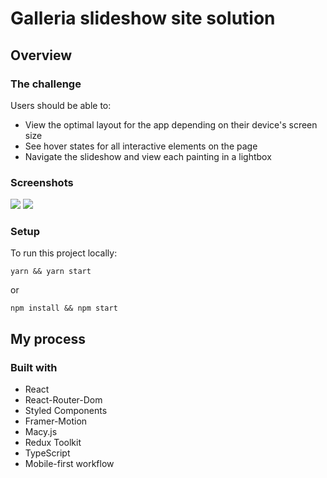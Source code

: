 # Galleria slideshow site solution

## Overview

### The challenge

Users should be able to:

- View the optimal layout for the app depending on their device's screen size
- See hover states for all interactive elements on the page
- Navigate the slideshow and view each painting in a lightbox

### Screenshots

![](./screenshot_01.png)
![](./screenshot_02.png)

### Setup

To run this project locally:

```
yarn && yarn start
```

or

```
npm install && npm start
```

## My process

### Built with

- React
- React-Router-Dom
- Styled Components
- Framer-Motion
- Macy.js
- Redux Toolkit
- TypeScript
- Mobile-first workflow
